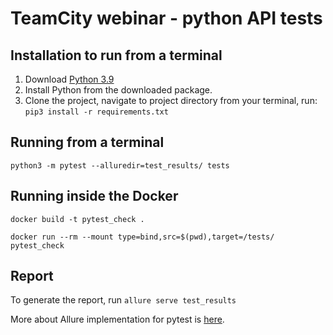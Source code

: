 # TeamCity webinar - python API tests

## Installation to run from a terminal

1. Download [Python 3.9](https://www.python.org/downloads/)
2. Install Python from the downloaded package.
3. Clone the project, navigate to project directory from your terminal, run:
```pip3 install -r requirements.txt```

## Running from a terminal
```python3 -m pytest --alluredir=test_results/ tests```

## Running inside the Docker
```docker build -t pytest_check .```

```docker run --rm --mount type=bind,src=$(pwd),target=/tests/ pytest_check```

## Report
To generate the report, run ```allure serve test_results```

More about Allure implementation for pytest is [here](https://docs.qameta.io/allure/#_pytest).
